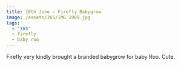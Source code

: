 ```yaml
---
title: 10th June — Firefly Babygrow
image: /assets/365/IMG_1909.jpg
tags:
  - "365"
  - firefly
  - baby roo
---
```

Firefly very kindly brought a branded babygrow for baby Roo. Cute.